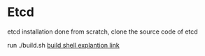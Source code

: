 # Etcd 

etcd installation done from scratch, clone the source code of etcd

run ./build.sh [build shell explantion link](./build_sh.md)